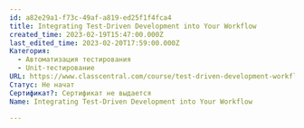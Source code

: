 ```yaml
---
id: a82e29a1-f73c-49af-a819-ed25f1f4fca4
title: Integrating Test-Driven Development into Your Workflow
created_time: 2023-02-19T15:47:00.000Z
last_edited_time: 2023-02-20T17:59:00.000Z
Категория:
  - Автоматизация тестирования
  - Unit-тестирование
URL: https://www.classcentral.com/course/test-driven-development-workflow-32109
Статус: Не начат
Сертификат?: Сертификат не выдается
Name: Integrating Test-Driven Development into Your Workflow

---
```

